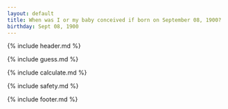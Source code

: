 ```yaml
---
layout: default
title: When was I or my baby conceived if born on September 08, 1900?
birthday: Sept 08, 1900
---
```


{% include header.md %}

{% include guess.md %}

{% include calculate.md %}

{% include safety.md %}

{% include footer.md %}



